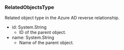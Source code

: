 ### RelatedObjectsType
Related object type in the Azure AD reverse relationship.

- id: System.String
  - ID of the parent object.
- name: System.String
  - Name of the parent object.
